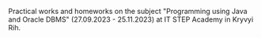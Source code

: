 Practical works and homeworks on the subject "Programming using Java and Oracle DBMS" (27.09.2023 - 25.11.2023) at IT STEP Academy in Kryvyi Rih.
